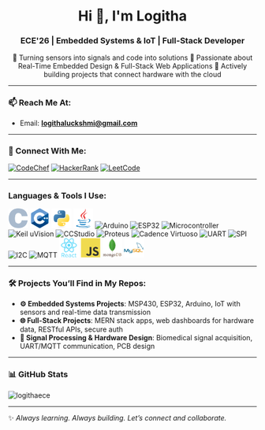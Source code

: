 <h1 align="center">Hi 👋, I'm Logitha</h1>
<h3 align="center">ECE'26 | Embedded Systems & IoT | Full-Stack Developer</h3>

<p align="center">
🔧 Turning sensors into signals and code into solutions  
📡 Passionate about Real-Time Embedded Design & Full-Stack Web Applications  
🚀 Actively building projects that connect hardware with the cloud  
</p>

---

### 📫 Reach Me At:
- Email: **logithaluckshmi@gmail.com**

---

### 🤝 Connect With Me:
<p align="left">
<a href="https://www.codechef.com/users/logitha" target="_blank"><img src="https://cdn.jsdelivr.net/npm/simple-icons@3.1.0/icons/codechef.svg" alt="CodeChef" height="30" width="40"/></a>
<a href="https://www.hackerrank.com/logithaluckshmi1" target="_blank"><img src="https://raw.githubusercontent.com/rahuldkjain/github-profile-readme-generator/master/src/images/icons/Social/hackerrank.svg" alt="HackerRank" height="30" width="40"/></a>
<a href="https://www.leetcode.com/logithaluckshmi" target="_blank"><img src="https://raw.githubusercontent.com/rahuldkjain/github-profile-readme-generator/master/src/images/icons/Social/leet-code.svg" alt="LeetCode" height="30" width="40"/></a>
</p>

---

<h3 align="left">Languages & Tools I Use:</h3>
<p align="left">
  <!-- Programming -->
  <img src="https://raw.githubusercontent.com/devicons/devicon/master/icons/c/c-original.svg" alt="C" width="40" height="40"/>
  <img src="https://raw.githubusercontent.com/devicons/devicon/master/icons/cplusplus/cplusplus-original.svg" alt="C++" width="40" height="40"/>
  <img src="https://raw.githubusercontent.com/devicons/devicon/master/icons/python/python-original.svg" alt="Python" width="40" height="40"/>
  <img src="https://raw.githubusercontent.com/devicons/devicon/master/icons/java/java-original.svg" alt="Java" width="40" height="40"/>

  <!-- Embedded Platforms -->
  <img src="https://cdn.jsdelivr.net/gh/devicons/devicon/icons/arduino/arduino-original.svg" alt="Arduino" width="40" height="40"/>
  <img src="https://img.icons8.com/external-flat-juicy-fish/60/000000/external-esp32-arduino-flat-flat-juicy-fish.png" alt="ESP32" width="40" height="40"/>
  <img src="https://img.icons8.com/ios/50/000000/microcontroller.png" alt="Microcontroller" width="40" height="40"/>

  <!-- IDEs and Tools -->
  <img src="https://img.icons8.com/color/48/000000/keil.png" alt="Keil uVision" width="40" height="40"/>
  <img src="https://upload.wikimedia.org/wikipedia/commons/d/dc/Code_Composer_Studio_Logo.svg" alt="CCStudio" width="40" height="40"/>
  <img src="https://img.icons8.com/ios-filled/50/000000/proteus.png" alt="Proteus" width="40" height="40"/>
  <img src="https://upload.wikimedia.org/wikipedia/commons/5/50/Cadence_logo.svg" alt="Cadence Virtuoso" width="80" height="30"/>

  <!-- Communication Protocols -->
  <img src="https://img.icons8.com/ios/50/serial-tasks.png" alt="UART" width="40" height="40"/>
  <img src="https://img.icons8.com/ios/50/spi-interface.png" alt="SPI" width="40" height="40"/>
  <img src="https://img.icons8.com/ios/50/i2c-interface.png" alt="I2C" width="40" height="40"/>
  <img src="https://img.icons8.com/ios/50/mqtt.png" alt="MQTT" width="40" height="40"/>

  <!-- Web + Database -->
  <img src="https://raw.githubusercontent.com/devicons/devicon/master/icons/react/react-original-wordmark.svg" alt="React" width="40" height="40"/>
  <img src="https://raw.githubusercontent.com/devicons/devicon/master/icons/javascript/javascript-original.svg" alt="JavaScript" width="40" height="40"/>
  <img src="https://raw.githubusercontent.com/devicons/devicon/master/icons/mongodb/mongodb-original-wordmark.svg" alt="MongoDB" width="40" height="40"/>
  <img src="https://raw.githubusercontent.com/devicons/devicon/master/icons/mysql/mysql-original-wordmark.svg" alt="MySQL" width="40" height="40"/>
</p>


---

### 🛠️ Projects You’ll Find in My Repos:
- **⚙️ Embedded Systems Projects**: MSP430, ESP32, Arduino, IoT with sensors and real-time data transmission  
- **🌐 Full-Stack Projects**: MERN stack apps, web dashboards for hardware data, RESTful APIs, secure auth  
- **📶 Signal Processing & Hardware Design**: Biomedical signal acquisition, UART/MQTT communication, PCB design  

---

### 📊 GitHub Stats
<p><img align="center" src="https://github-readme-stats.vercel.app/api/top-langs?username=logithaece&show_icons=true&locale=en&layout=compact" alt="logithaece" /></p>

---

✨ _Always learning. Always building. Let’s connect and collaborate._  

